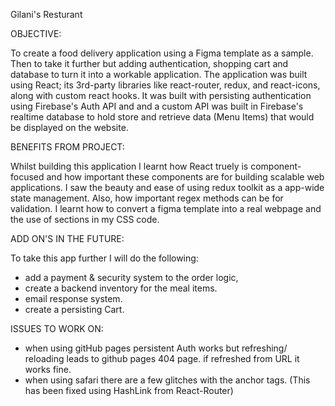 Gilani's Resturant

OBJECTIVE:

To create a food delivery application using a Figma template as a sample. Then to take it further but adding authentication, shopping cart and database to turn it into a workable application. The application was built using React; its 3rd-party libraries like react-router, redux, and react-icons, along with custom react hooks. It was built with persisting authentication using Firebase's Auth API and and a custom API was built in Firebase's realtime database to hold store and retrieve data (Menu Items) that would be displayed on the website.

BENEFITS FROM PROJECT:

Whilst building this application I learnt how React truely is component-focused and how important these components are for building scalable web applications. I saw the beauty and ease of using redux toolkit as a app-wide state management. Also, how important regex methods can be for validation. I learnt how to convert a figma template into a real webpage and the use of sections in my CSS code.

ADD ON'S IN THE FUTURE:

To take this app further I will do the following:

- add a payment & security system to the order logic,
- create a backend inventory for the meal items.
- email response system.
- create a persisting Cart.

ISSUES TO WORK ON:

- when using gitHub pages persistent Auth works but refreshing/ reloading leads to github pages 404 page. if refreshed from URL it works fine.
- when using safari there are a few glitches with the anchor tags. (This has been fixed using HashLink from React-Router)

